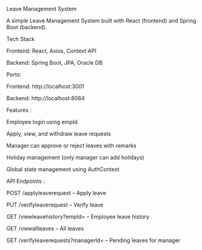 Leave Management System

A simple Leave Management System built with React (frontend) and Spring Boot (backend).

Tech Stack

Frontend: React, Axios, Context API

Backend: Spring Boot, JPA, Oracle DB

Ports:

Frontend: http://localhost:3001

Backend: http://localhost:8084

Features :

Employee login using empId

Apply, view, and withdraw leave requests

Manager can approve or reject leaves with remarks

Holiday management (only manager can add holidays)

Global state management using AuthContext

API Endpoints :

POST /applyleaverequest – Apply leave

PUT /verifyleaverequest – Verify leave

GET /viewleavehistory?empId= – Employee leave history

GET /viewallleaves – All leaves

GET /verifyleaverequests?managerId= – Pending leaves for manager
